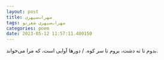 ```yaml
---
layout: post
title: سهراب‌سپهری
tags: سهراب‌سپهری شعر‌نو
categories: poem
date: 2023-05-12 11:57:11.400150
---
```


بدوم تا ته دشت، بروم تا سر کوه. / دورها آوایی است، که مرا می‌خواند.